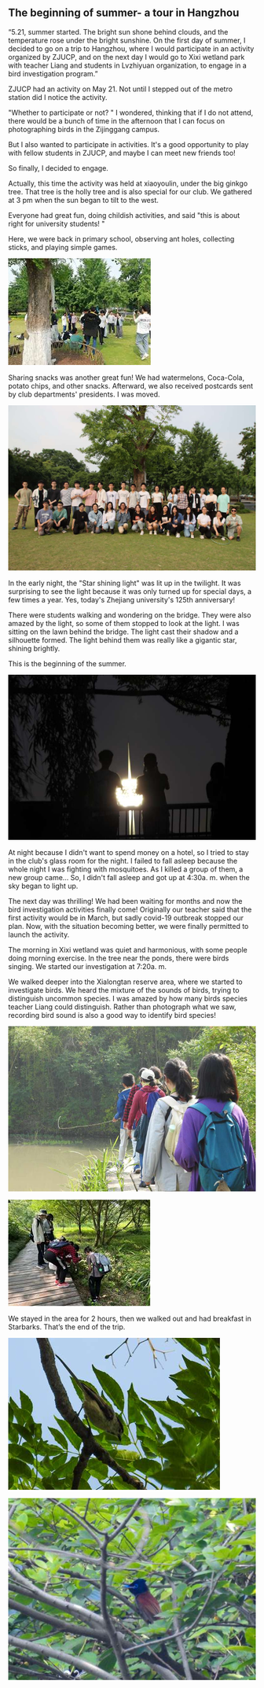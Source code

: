 ## The beginning of summer- a tour in Hangzhou

“5.21, summer started. The bright sun shone behind clouds, and the temperature rose under the bright sunshine. On the first day of summer, I decided to go on a trip to Hangzhou, where I would participate in an activity organized by ZJUCP, and on the next day I would go to Xixi wetland park with teacher Liang and students in Lvzhiyuan organization, to engage in a bird investigation program.”

ZJUCP had an activity on May 21. Not until I stepped out of the metro station did I notice the activity. 

"Whether to participate or not? " I wondered, thinking that if I do not attend, there would be a bunch of time in the afternoon that I can focus on photographing birds in the Zijinggang campus.  

But I also wanted to participate in activities. It's a good opportunity to play with fellow students in ZJUCP, and maybe I can meet new friends too! 

So finally, I decided to engage. 

Actually, this time the activity was held at xiaoyoulin, under the big ginkgo tree. That tree is the holly tree and is also special for our club.  We gathered at 3 pm when the sun began to tilt to the west. 

Everyone had great fun, doing childish activities, and said "this is about right for university students! "

Here, we were back in primary school, observing ant holes, collecting sticks, and playing simple games. 

![](/Activity_by_time/2022.5.21/pic/1.jpg)

Sharing snacks was another great fun! We had watermelons, Coca-Cola, potato chips, and other snacks.  Afterward, we also received postcards sent by club departments' presidents. I was moved. 

![](/Activity_by_time/2022.5.21/pic/2.jpg)

In the early night, the "Star shining light" was lit up in the twilight. It was surprising to see the light because it was only turned up for special days, a few times a year.  Yes, today's Zhejiang university's 125th anniversary! 

There were students walking and wondering on the bridge. They were also amazed by the light, so some of them stopped to look at the light.  I was sitting on the lawn behind the bridge. The light cast their shadow and a silhouette formed. The light behind them was really like a gigantic star, shining brightly. 

This is the beginning of the summer. 

![](/Activity_by_time/2022.5.21/pic/3.jpg)

At night because I didn't want to spend money on a hotel, so I tried to stay in the club's glass room for the night.  I failed to fall asleep because the whole night I was fighting with mosquitoes. As I killed a group of them, a new group came... So, I didn't fall asleep and got up at 4:30a. m.  when the sky began to light up. 

The next day was thrilling!  We had been waiting for months and now the bird investigation activities finally come! Originally our teacher said that the first activity would be in March, but sadly covid-19 outbreak stopped our plan.  Now, with the situation becoming better, we were finally permitted to launch the activity. 
  
The morning in Xixi wetland was quiet and harmonious, with some people doing morning exercise. In the tree near the ponds, there were birds singing. We started our investigation at 7:20a. m.

We walked deeper into the Xialongtan reserve area, where we started to investigate birds. We heard the mixture of the sounds of birds, trying to distinguish uncommon species. I was amazed by how many birds species teacher Liang could distinguish. Rather than photograph what we saw, recording bird sound is also a good way to identify bird species!

![](/Activity_by_time/2022.5.21/pic/4.jpg)

![](/Activity_by_time/2022.5.21/pic/5.jpg)

We stayed in the area for 2 hours, then we walked out and had breakfast in Starbarks.  That’s the end of the trip.

![](/Activity_by_time/2022.5.21/pic/6.jpg)

![](/Activity_by_time/2022.5.21/pic/7.jpg)
